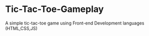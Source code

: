 # Tic-Tac-Toe-Gameplay
A simple tic-tac-toe game using Front-end Development languages (HTML,CSS,JS)
